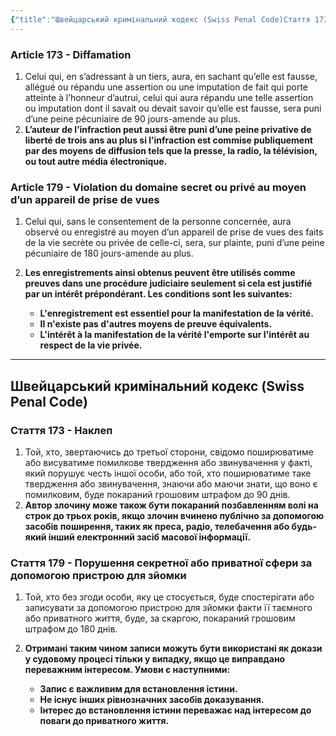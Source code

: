 ```yaml
---
{"title":"Швейцарський кримінальний кодекс (Swiss Penal Code)Стаття 173–179","dg-publish":true,"dg-metatags":null,"dg-home":null,"permalink":"/shvejczarskij-kriminalnij-kodeks-swiss-penal-code-stattya-173-179/","dgPassFrontmatter":true,"noteIcon":""}
---
```




### Article 173 - Diffamation

1. Celui qui, en s’adressant à un tiers, aura, en sachant qu’elle est fausse, allégué ou répandu une assertion ou une imputation de fait qui porte atteinte à l’honneur d’autrui, celui qui aura répandu une telle assertion ou imputation dont il savait ou devait savoir qu’elle est fausse,
sera puni d’une peine pécuniaire de 90 jours-amende au plus.
2. **L’auteur de l’infraction peut aussi être puni d’une peine privative de liberté de trois ans au plus si l’infraction est commise publiquement par des moyens de diffusion tels que la presse, la radio, la télévision, ou tout autre média électronique.**

### Article 179 - Violation du domaine secret ou privé au moyen d’un appareil de prise de vues

1. Celui qui, sans le consentement de la personne concernée, aura observé ou enregistré au moyen d’un appareil de prise de vues des faits de la vie secrète ou privée de celle-ci, sera, sur plainte, puni d’une peine pécuniaire de 180 jours-amende au plus.
2. **Les enregistrements ainsi obtenus peuvent être utilisés comme preuves dans une procédure judiciaire seulement si cela est justifié par un intérêt prépondérant. Les conditions sont les suivantes:**

   - **L'enregistrement est essentiel pour la manifestation de la vérité.**
   - **Il n'existe pas d'autres moyens de preuve équivalents.**
   - **L'intérêt à la manifestation de la vérité l'emporte sur l'intérêt au respect de la vie privée.**

---

## Швейцарський кримінальний кодекс (Swiss Penal Code)

### Стаття 173 - Наклеп

1. Той, хто, звертаючись до третьої сторони, свідомо поширюватиме або висуватиме помилкове твердження або звинувачення у факті, який порушує честь іншої особи, або той, хто поширюватиме таке твердження або звинувачення, знаючи або маючи знати, що воно є помилковим,
буде покараний грошовим штрафом до 90 днів.
2. **Автор злочину може також бути покараний позбавленням волі на строк до трьох років, якщо злочин вчинено публічно за допомогою засобів поширення, таких як преса, радіо, телебачення або будь-який інший електронний засіб масової інформації.**

### Стаття 179 - Порушення секретної або приватної сфери за допомогою пристрою для зйомки

1. Той, хто без згоди особи, яку це стосується, буде спостерігати або записувати за допомогою пристрою для зйомки факти її таємного або приватного життя, буде, за скаргою, покараний грошовим штрафом до 180 днів.
2. **Отримані таким чином записи можуть бути використані як докази у судовому процесі тільки у випадку, якщо це виправдано переважним інтересом. Умови є наступними:**

   - **Запис є важливим для встановлення істини.**
   - **Не існує інших рівнозначних засобів доказування.**
   - **Інтерес до встановлення істини переважає над інтересом до поваги до приватного життя.**